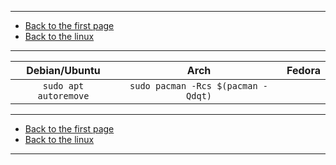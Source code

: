 
---

- [Back to the first page](../../../README.md)
- [Back to the linux](../linux.md)

---

| Debian/Ubuntu | Arch | Fedora |
| :-----------: | :--: | :----: |
| ```sudo apt autoremove``` | ```sudo pacman -Rcs $(pacman -Qdqt)``` |  |

---

- [Back to the first page](../../../README.md)
- [Back to the linux](../linux.md)

---